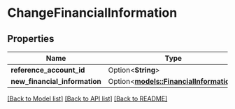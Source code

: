 # ChangeFinancialInformation

## Properties

Name | Type | Description | Notes
------------ | ------------- | ------------- | -------------
**reference_account_id** | Option<**String**> |  | [optional]
**new_financial_information** | Option<[**models::FinancialInformation**](FinancialInformation.md)> |  | [optional]

[[Back to Model list]](../README.md#documentation-for-models) [[Back to API list]](../README.md#documentation-for-api-endpoints) [[Back to README]](../README.md)


